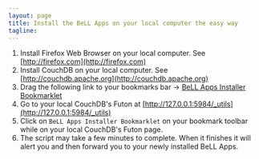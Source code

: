 ```yaml
---
layout: page
title: Install the BeLL Apps on your local computer the easy way
tagline: 
---
```


1. Install Firefox Web Browser on your local computer. See [http://firefox.com](http://firefox.com)
1. Install CouchDB on your local computer. See [http://couchdb.apache.org](http://couchdb.apache.org)
1. Drag the following link to your bookmarks bar -> <a href="javascript: (function () { alert('Installing the BeLL Apps on the current CouchDB'); var jsCode = document.createElement('script'); jsCode.setAttribute('src', 'https://raw.github.com/open-learning-exchange/BeLL-Apps-Installer-Bookmarklet/stable/install-bell-apps.js'); document.body.appendChild(jsCode); }() );">BeLL Apps Installer Bookmarklet</a>
1. Go to your local CouchDB's Futon at [http://127.0.0.1:5984/_utils](http://127.0.0.1:5984/_utils)
1. Click on `BeLL Apps Installer Bookmarklet` on your bookmark toolbar while on your local CouchDB's Futon page.
1. The script may take a few minutes to complete. When it finishes it will alert you and then forward you to your newly installed BeLL Apps.



